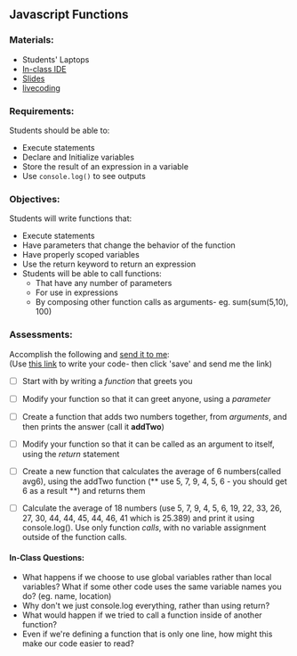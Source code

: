 ## Javascript Functions

### Materials:
* Students' Laptops
* [In-class IDE](https://repl.it/languages/javascript)
* [Slides](http://slides.com/lizh/functions-in-js/live)
* [livecoding](livecoding.md)

### Requirements:
Students should be able to:  

* Execute statements
* Declare and Initialize variables
* Store the result of an expression in a variable
* Use `console.log()` to see outputs


### Objectives:
Students will write functions that:  

* Execute statements
* Have parameters that change the behavior of the function
* Have properly scoped variables
* Use the return keyword to return an expression
* Students will be able to call functions:
	* That have any number of parameters
	* For use in expressions
	* By composing other function calls as arguments- eg. sum(sum(5,10), 100)


### Assessments:
Accomplish the following and [send it to me](mailto:lizthedeveloper@gmail.com):  
(Use [this link](https://repl.it/languages/javascript) to write your code- then click 'save' and send me the link)

- [ ] Start with by writing a *function* that greets you
- [ ] Modify your function so that it can greet anyone, using a *parameter*
- [ ] Create a function that adds two numbers together, from *arguments*, and then prints the answer (call it **addTwo**)
- [ ] Modify your function so that it can be called as an argument to itself, using the *return* statement
- [ ] Create a new function that calculates the average of 6 numbers(called avg6), using the addTwo function (** use 5, 7, 9, 4, 5, 6 - you should get 6 as a result **) and returns them
- [ ] Calculate the average of 18 numbers (use 5, 7, 9, 4, 5, 6, 19, 22, 33, 26, 27, 30, 44, 44, 45, 44, 46, 41 which is 25.389) and print it using console.log(). Use only function *calls*, with no variable assignment outside of the function calls.


#### In-Class Questions:
* What happens if we choose to use global variables rather than local variables? What if some other code uses the same variable names you do? (eg. name, location)
* Why don't we just console.log everything, rather than using return?
* What would happen if we tried to call a function inside of another function?
* Even if we're defining a function that is only one line, how might this make our code easier to read?


